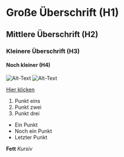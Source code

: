 <!-- ! Überschirften -->

# Große Überschrift (H1)
## Mittlere Überschrift (H2)
### Kleinere Überschrift (H3)
#### Noch kleiner (H4)

<!-- ! Bilder -->
![Alt-Text]("public/mockup.png" "Bildbeschreibung")
![Alt-Text]("vite.svg" "Bildbeschreibung")

<!-- ! Link -->
[Hier klicken](https://example.com)

<!-- ! Liste (geordnete) -->
1. Punkt eins
2. Punkt zwei
3. Punkt drei
   
<!-- ! Liste (ungeordnete) -->
- Ein Punkt
- Noch ein Punkt
- Letzter Punkt

<!-- ! Text Hervorheben -->
**Fett**
*Kursiv*
